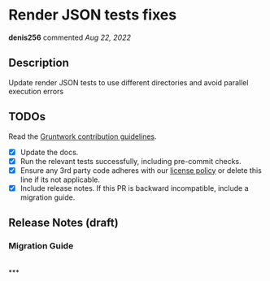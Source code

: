 # Render JSON tests fixes

**denis256** commented *Aug 22, 2022*


<!-- Prepend '[WIP]' to the title if this PR is still a work-in-progress. Remove it when it is ready for review! -->

## Description

Update render JSON tests to use different directories and avoid parallel execution errors



<!-- Description of the changes introduced by this PR. -->

## TODOs

Read the [Gruntwork contribution guidelines](https://gruntwork.notion.site/Gruntwork-Coding-Methodology-02fdcd6e4b004e818553684760bf691e).

- [x] Update the docs.
- [x] Run the relevant tests successfully, including pre-commit checks.
- [x] Ensure any 3rd party code adheres with our [license policy](https://www.notion.so/gruntwork/Gruntwork-licenses-and-open-source-usage-policy-f7dece1f780341c7b69c1763f22b1378) or delete this line if its not applicable.
- [x] Include release notes. If this PR is backward incompatible, include a migration guide.

## Release Notes (draft)

### Migration Guide

<!-- Important: If you made any backward incompatible changes, then you must write a migration guide! -->


<br />
***


